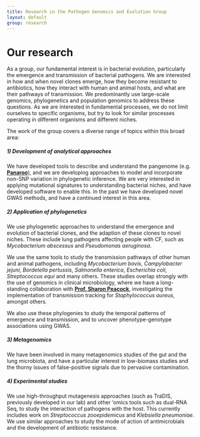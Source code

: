 ```yaml
---
title: Research in the Pathogen Genomics and Evolution Group
layout: default
group: research
---
```


<div class="row">

# Our research
As a group, our fundamental interest is in bacterial evolution, particularly the emergence and transmission of bacterial pathogens. We are interested in how and when novel clones emerge, how they become resistant to antibiotics, how they interact with human and animal hosts, and what are their pathways of transmission. We predominantly use large-scale genomics, phylogenetics and population genomics to address these questions. As we are interested in fundamental processes, we do not limit ourselves to specific organisms, but try to look for similar processes operating in different organisms and different niches.

The work of the group covers a diverse range of topics within this broad area:

</div>

<div class="row">

<h5>1) Development of analytical approaches </h5>

We have developed tools to describe and understand the pangenome (e.g. [**Panaroo**](https://gtonkinhill.github.io/panaroo/#/)), and we are developing approaches to model and incorporate non-SNP variation in phylogenetic inference. We are very interested in applying mutational signatures to understanding bacterial niches, and have developed software to enable this. In the past we have developed novel GWAS methods, and have a continued interest in this area.

<h5>2) Application of phylogenetics </h5>

We use phylogenetic approaches to understand the emergence and evolution of bacterial clones, and the adaption of these clones to novel niches. These include lung pathogens affecting people with CF, such as *Mycobacterium abscessus* and *Pseudomonas aeruginosa*.

We use the same tools to study the transmission pathways of other human and animal pathogens, including *Mycobacterium bovis*, *Campylobacter jejuni*, *Bordetella pertussis*, *Salmonella enterica*, *Escherichia coli*, *Streptococcus equi* and many others. These studies overlap strongly with the use of genomics in clinical microbiology, where we have a long-standing collaboration with [**Prof. Sharon Peacock**](https://www.med.cam.ac.uk/peacock/), investigating the implementation of transmission tracking for *Staphylococcus aureus*, amongst others.

We also use these phylogenies to study the temporal patterns of emergence and transmission, and to uncover phenotype-genotype associations using GWAS.

<h5> 3) Metagenomics </h5>

We have been involved in many metagenomics studies of the gut and the lung microbiota, and have a particular interest in low-biomass studies and the thorny issues of false-positive signals due to pervasive contamination.

<h5> 4) Experimental studies </h5>

We use high-throughput mutagenesis approaches (such as TraDIS, previously developed in our lab) and other ‘omics tools such as dual-RNA Seq, to study the interaction of pathogens with the host. This currently includes work on *Streptococcus zooepidemicus* and *Klebsiella pneumoniae*. We use similar approaches to study the mode of action of antimicrobials and the development of antibiotic resistance.

</div>
